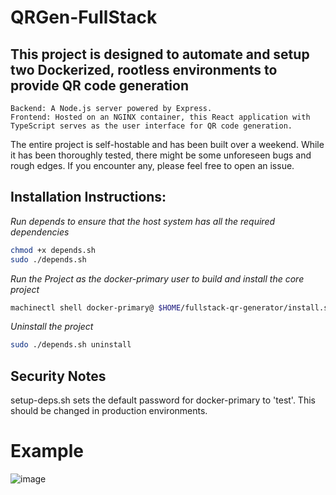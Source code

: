 # QRGen-FullStack

## This project is designed to automate and setup two Dockerized, rootless environments to provide QR code generation

    Backend: A Node.js server powered by Express.
    Frontend: Hosted on an NGINX container, this React application with TypeScript serves as the user interface for QR code generation.

The entire project is self-hostable and has been built over a weekend. While it has been thoroughly tested, there might be some unforeseen bugs and rough edges. If you encounter any, please feel free to open an issue.

## Installation Instructions:

*Run depends to ensure that the host system has all the required dependencies*

```bash
chmod +x depends.sh
sudo ./depends.sh
```

*Run the Project as the docker-primary user to build and install the core project*

```bash
machinectl shell docker-primary@ $HOME/fullstack-qr-generator/install.sh $HOME/fullstack-qr-generator/         
```

*Uninstall the project*
```bash
sudo ./depends.sh uninstall
```

## Security Notes
setup-deps.sh sets the default password for docker-primary to 'test'.
This should be changed in production environments.

# Example

![image](https://github.com/error-try-again/fullstack-qr-generator/assets/19685177/1d1ef425-5ca0-402c-b2b6-914bf4c0907d)
